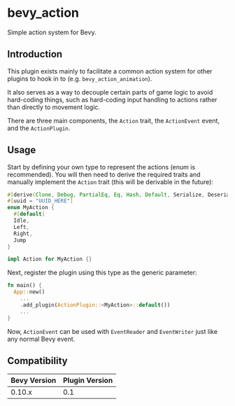 # bevy_action

Simple action system for Bevy.

## Introduction

This plugin exists mainly to facilitate a common action system for other plugins to hook in to (e.g. `bevy_action_animation`).

It also serves as a way to decouple certain parts of game logic to avoid hard-coding things, such as hard-coding input handling to actions rather than directly to movement logic.

There are three main components, the `Action` trait, the `ActionEvent` event, and the `ActionPlugin`.

## Usage

Start by defining your own type to represent the actions (enum is recommended).
You will then need to derive the required traits and manually implement the `Action` trait (this will be derivable in the future):

```rs
#[derive(Clone, Debug, PartialEq, Eq, Hash, Default, Serialize, Deserialize, TypeUuid)]
#[uuid = "UUID_HERE"]
enum MyAction {
  #[default]
  Idle,
  Left,
  Right,
  Jump
}

impl Action for MyAction {}
```

Next, register the plugin using this type as the generic parameter:

```rs
fn main() {
  App::new()
    ...
    .add_plugin(ActionPlugin::<MyAction>::default())
    ...
}
```

Now, `ActionEvent` can be used with `EventReader` and `EventWriter` just like any normal Bevy event.

## Compatibility

 **Bevy Version** | **Plugin Version**
---|---
0.10.x | 0.1
